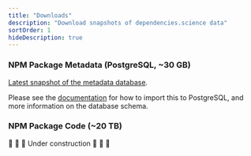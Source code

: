 ```yaml
---
title: "Downloads"
description: "Download snapshots of dependencies.science data"
sortOrder: 1
hideDescription: true
--- 
```


### NPM Package Metadata (PostgreSQL, ~30 GB)

[Latest snapshot of the metadata database](https://downloads.dependencies.science/metadata/). 

Please see the [documentation](/docs) for how to import this to PostgreSQL, and more information on the database schema.

### NPM Package Code (~20 TB)

&#128679; &#128679; &#128679; Under construction &#128679; &#128679; &#128679; 